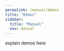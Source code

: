 ```yaml
---
permalink: /manual/demos
title: "Demos"
sidebar:
  title: "Manual"
  nav: manual
---
```


explain demos here